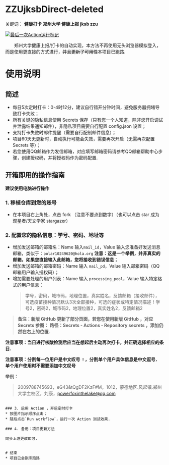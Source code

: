 # ZZUjksbDirect-deleted
关键词： **健康打卡 郑州大学 健康上报 jksb zzu**

[![最后一次Action运行标记](https://github.com/ClokMuch/ZZUjksbDirect-deleted/actions/workflows/python-app.yml/badge.svg)](https://github.com/ClokMuch/ZZUjksbDirect-deleted/actions/workflows/python-app.yml)

&emsp;&emsp;郑州大学健康上报/打卡的自动实现，本方法不再使用无头浏览器模拟登入，而是使用更直接的方式进行，~~并且更新了可用性~~本项目已跑路.

# 使用说明

## 简述
+ 每日5次定时打卡：0-4时12分，建议自行错开分钟时间，避免服务器拥堵导致打卡失败；
+ 所有关键的隐私信息使用 Secrets 保存（只有您一个人知道，除非您开启调试并泄露结果通知邮件），非隐私项目需要自行配置 config.json 设置；
+ 支持打卡失败时邮件提醒（需要自行配制邮件信息）；
+ 项目60天无更新时，自动执行可能会失效，需要再次开启（无需再次配置 Secrets 等）；
+ 若您使用QQ邮箱作为发信邮箱，对应填写邮箱密码请参考QQ邮箱帮助中心步骤，创建授权码，并将授权码作为密码配置.

## 开箱即用的操作指南
**建议使用电脑进行操作**

### 1. 移植仓库到您的账号 
* 在本项目右上角处，点击 fork （注意不要点到数字）（也可以点击 star 成为观星者/天文学家 stargazer）

### 2. 配置您的隐私信息：学号、密码、地址等
* 增加发送邮箱的邮箱名：Name 输入`mail_id`，Value 输入您准备好发送消息邮箱，类似于：`polar10249620@hola.org` **注意：这是一个举例，并非真实的邮箱，如果您直接输入此邮箱，您将接收到错误信息**；
* 增加发送邮箱的邮箱密码：Name 输入 `mail_pd`，Value 输入邮箱密码（QQ邮箱用户输入授权码）；
* 增加需要处理的用户列表：Name 输入 `processing_pool`，Value 输入特定格式的用户信息：
  > 学号，密码，城市码，地理位置，真实姓名，反馈邮箱（接收邮件），可选疫苗接种情况默认3次全部接种，可选的症状或特定情况描述！学号2，密码2，城市码2，地理位置2，真实姓名2，反馈邮箱2


> **备注：新版 GitHub 更新了部分页面，若您在使用新版 GitHub ，对应 Secrets 参图：**
 **路径：Secrets - Actions - Repository secrets ，添加仍然在右上的位置.**

**注意事项：当日进行核酸检测后应当在想起后主动再次打卡，并正确选择相应的条目.**

**注意事项：分割每一位用户是中文叹号 `！`，分割单个用户具体信息是中文逗号`，`  单个用户使用时不需要添加中文叹号**

举例：
> 2009788745693，eG43&tQgDF2KzF#M，1012，蒙德地区.风起镇.郑州大学主校区，刘康，powerfoxinthelake@qq.com

```

### 3. 启用 Action ，开启定时打卡
* 按图片指示顺序点击；
* 随后点击`Run workflow`，运行一次 Action 测试效果.

### 4. 备用：项目更新方法

同步上游更改即可.


# 结束
* 项目已会删库跑路
